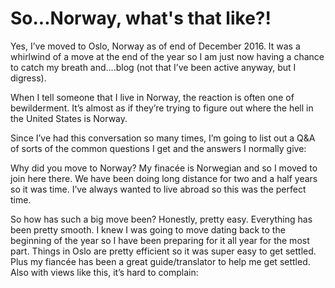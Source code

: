 So...Norway, what's that like?!
==================
Yes, I’ve moved to Oslo, Norway as of end of December 2016. It was a whirlwind
of a move at the end of the year so I am just now having a chance to catch my
breath and….blog (not that I’ve been active anyway, but I digress).

When I tell someone that I live in Norway, the reaction is often one of
bewilderment. It’s almost as if they’re trying to figure out where the hell
in the United States is Norway.

Since I’ve had this conversation so many times, I’m going to list out a Q&A
of sorts of the common questions I get and the answers I normally give:

Why did you move to Norway?
My finacée is Norwegian and so I moved to join here there. We have been doing
long distance for two and a half years so it was time. I’ve always wanted to
live abroad so this was the perfect time.

So how has such a big move been?
Honestly, pretty easy. Everything has been pretty smooth. I knew I was going
to move dating back to the beginning of the year so I have been preparing for
it all year for the most part. Things in Oslo are pretty efficient so it was
super easy to get settled. Plus my fiancée has been a great guide/translator to
help me get settled. Also with views like this, it’s hard to complain:
